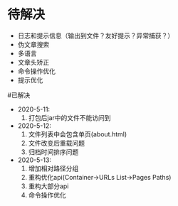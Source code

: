 # 待解决
- 日志和提示信息（输出到文件？友好提示？异常捕获？）
- 伪文章搜索
- 多语言
- 文章头矫正
- 命令操作优化
- 提示优化


#已解决
- 2020-5-11:
    1. 打包后jar中的文件不能访问到
- 2020-5-12:
    1. 文件列表中会包含单页(about.html)
    2. 文件改变后重载问题
    3. 归档时间排序问题
- 2020-5-13:
    1. 增加相对路径分组
    2. 重构优化api(Container->URLs List<Page>->Pages Paths)
    3. 重构大部分api
    4. 命令操作优化
    